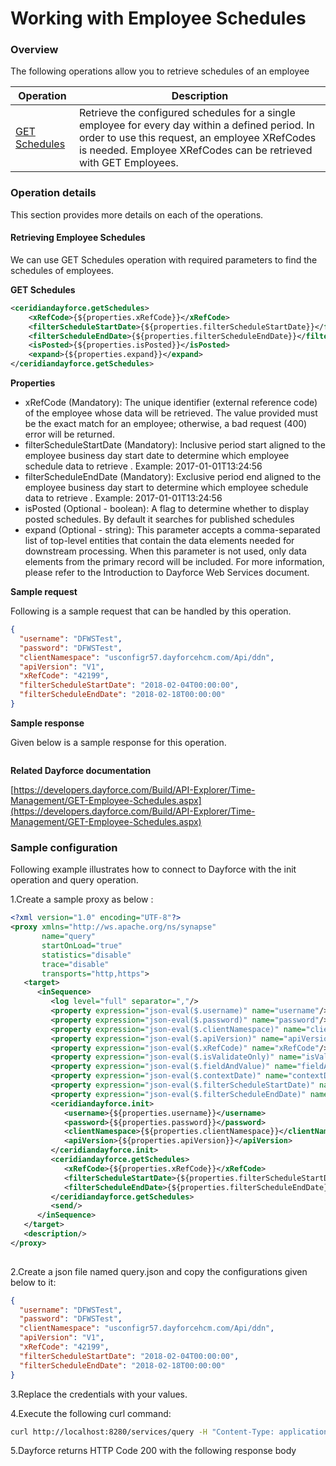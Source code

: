 # Working with Employee Schedules

### Overview 

The following operations allow you to retrieve schedules of an employee

| Operation | Description |
| ------------- |-------------|
|[GET Schedules](#retrieving-employee-schedules)| Retrieve the configured schedules for a single employee for every day within a defined period. In order to use this request, an employee XRefCodes is needed. Employee XRefCodes can be retrieved with GET Employees. |

### Operation details

This section provides more details on each of the operations.

#### Retrieving Employee Schedules
We can use GET Schedules operation with required parameters to find the schedules of employees.

**GET Schedules**
```xml
<ceridiandayforce.getSchedules>
    <xRefCode>{${properties.xRefCode}}</xRefCode>
    <filterScheduleStartDate>{${properties.filterScheduleStartDate}}</filterScheduleStartDate>
    <filterScheduleEndDate>{${properties.filterScheduleEndDate}}</filterScheduleEndDate>
    <isPosted>{${properties.isPosted}}</isPosted>
    <expand>{${properties.expand}}</expand>
</ceridiandayforce.getSchedules>
```

**Properties**

* xRefCode (Mandatory): The unique identifier (external reference code) of the employee whose data will be retrieved. The value provided must be the exact match for an employee; otherwise, a bad request (400) error will be returned.
* filterScheduleStartDate (Mandatory): Inclusive period start aligned to the employee business day start date to determine which employee schedule data to retrieve . Example: 2017-01-01T13:24:56
* filterScheduleEndDate (Mandatory): Exclusive period end aligned to the employee business day start to determine which employee schedule data to retrieve . Example: 2017-01-01T13:24:56
* isPosted (Optional - boolean): A flag to determine whether to display posted schedules. By default it searches for published schedules
* expand (Optional - string): This parameter accepts a comma-separated list of top-level entities that contain the data elements needed for downstream processing. When this parameter is not used, only data elements from the primary record will be included. For more information, please refer to the Introduction to Dayforce Web Services document.

**Sample request**

Following is a sample request that can be handled by this operation.

```json
{
  "username": "DFWSTest",
  "password": "DFWSTest",
  "clientNamespace": "usconfigr57.dayforcehcm.com/Api/ddn",
  "apiVersion": "V1",
  "xRefCode": "42199",
  "filterScheduleStartDate": "2018-02-04T00:00:00",
  "filterScheduleEndDate": "2018-02-18T00:00:00"
}
```

**Sample response**

Given below is a sample response for this operation.

```json

```

**Related Dayforce documentation**

[https://developers.dayforce.com/Build/API-Explorer/Time-Management/GET-Employee-Schedules.aspx](https://developers.dayforce.com/Build/API-Explorer/Time-Management/GET-Employee-Schedules.aspx)

### Sample configuration

Following example illustrates how to connect to Dayforce with the init operation and query operation.

1.Create a sample proxy as below :
```xml
<?xml version="1.0" encoding="UTF-8"?>
<proxy xmlns="http://ws.apache.org/ns/synapse"
       name="query"
       startOnLoad="true"
       statistics="disable"
       trace="disable"
       transports="http,https">
   <target>
      <inSequence>
         <log level="full" separator=","/>
         <property expression="json-eval($.username)" name="username"/>
         <property expression="json-eval($.password)" name="password"/>
         <property expression="json-eval($.clientNamespace)" name="clientNamespace"/>
         <property expression="json-eval($.apiVersion)" name="apiVersion"/>
         <property expression="json-eval($.xRefCode)" name="xRefCode"/>
         <property expression="json-eval($.isValidateOnly)" name="isValidateOnly"/>
         <property expression="json-eval($.fieldAndValue)" name="fieldAndValue"/>
         <property expression="json-eval($.contextDate)" name="contextDate"/>
         <property expression="json-eval($.filterScheduleStartDate)" name="filterScheduleStartDate"/>
         <property expression="json-eval($.filterScheduleEndDate)" name="filterScheduleEndDate"/>
         <ceridiandayforce.init>
            <username>{${properties.username}}</username>
            <password>{${properties.password}}</password>
            <clientNamespace>{${properties.clientNamespace}}</clientNamespace>
            <apiVersion>{${properties.apiVersion}}</apiVersion>
         </ceridiandayforce.init>
         <ceridiandayforce.getSchedules>
            <xRefCode>{${properties.xRefCode}}</xRefCode>
            <filterScheduleStartDate>{${properties.filterScheduleStartDate}}</filterScheduleStartDate>
            <filterScheduleEndDate>{${properties.filterScheduleEndDate}}</filterScheduleEndDate>
         </ceridiandayforce.getSchedules>
         <send/>
      </inSequence>
   </target>
   <description/>
</proxy>
                                
```

2.Create a json file named query.json and copy the configurations given below to it:

```json
{
  "username": "DFWSTest",
  "password": "DFWSTest",
  "clientNamespace": "usconfigr57.dayforcehcm.com/Api/ddn",
  "apiVersion": "V1",
  "xRefCode": "42199",
  "filterScheduleStartDate": "2018-02-04T00:00:00",
  "filterScheduleEndDate": "2018-02-18T00:00:00"
}
```
3.Replace the credentials with your values.

4.Execute the following curl command:

```bash
curl http://localhost:8280/services/query -H "Content-Type: application/json" -d @query.json
```
5.Dayforce returns HTTP Code 200 with the following response body

```json

```
